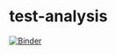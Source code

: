 # test-analysis

[![Binder](https://mybinder.org/badge_logo.svg)](https://mybinder.org/v2/gh/js-who/test-analysis/main/HEAD)